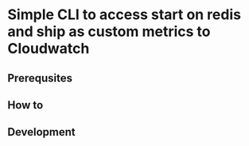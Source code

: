 # Simple CLI to access start on redis and ship as custom metrics to Cloudwatch


## Prerequsites


## How to

## Development